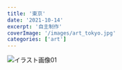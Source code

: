 ```yaml
---
title: '東京'
date: '2021-10-14'
excerpt: '自主制作'
coverImage: '/images/art_tokyo.jpg'
categories: ['art']
--- 
```


![イラスト画像01](/images/art_tokyo.jpg)  
